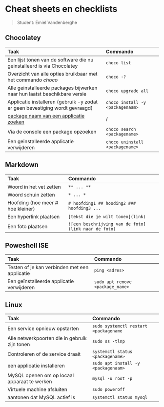 # Cheat sheets en checklists

> Student: Emiel Vandenberghe

## Chocolatey

| Taak                                                   | Commando                         |
| :----------------------------------------------------- | :------------------------------- |
| Een lijst tonen van de software die nu geinstalleerd is via Chocolatey            | `choco list`                           |
| Overzicht van alle opties bruikbaar met het commando *choco*                       | `choco -?`       |
| Alle geinstalleerde packages bijwerken naar hun laatst beschikbare versie                                      | `choco upgrade all`   |
| Applicatie installeren (gebruik -y zodat er geen bevestiging wordt gevraagd)                                     | `choco install -y <packagenaam>`    |
| [package naam van een applicatie zoeken](https://community.chocolatey.org/packages/)                                   | / |
| Via de console een package opzoeken | `choco search <packagename>`                |
| Een geinstalleerde applicatie verwijderen        | `choco uninstall <packagename>`       |


## Markdown

| Taak                                                   | Commando                         |
| :----------------------------------------------------- | :------------------------------- |
| Woord in het vet zetten| `** ... **`|
| Woord schuin zetten | `* ... *` |
| Hoofding (hoe meer # hoe kleiner) | `# hoofding1 ## hooding2 ### hoofding3 ... `|
| Een hyperlink plaatsen | ` [tekst die je wilt tonen](link) ` |
| Een foto plaatsen | `![een beschrijving van de foto](link naar de foto) `|


## Poweshell ISE

| Taak                                                   | Commando                         |
| :----------------------------------------------------- | :------------------------------- |
| Testen of je kan verbinden met een applicatie| `ping <adres>`|
|Een geïnstalleerde applicatie verwijderen| `sudo apt remove <package_name>`|


## Linux

| Taak                                                   | Commando                         |
| :----------------------------------------------------- | :------------------------------- |
| Een service opnieuw opstarten| `sudo systemctl restart <packagename`|
| Alle netwerkpoorten die in gebruik zijn tonen | `sudo ss -tlnp` |
| Controleren of de service draait | `systemctl status <packagename>`|
| een applicatie installeren | ` sudo apt install -y <packagenaam> ` |
| MySQL openen om op locaal apparaat te werken | `mysql -u root -p`|
| Virtuele machine afsluiten | `sudo poweroff`|
| aantonen dat MySQL actief is| `systemctl status mysql`| 






